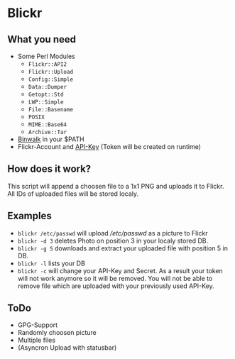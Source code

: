 Blickr
======

What you need
-------------

- Some Perl Modules
  - `Flickr::API2`
  - `Flickr::Upload`
  - `Config::Simple`
  - `Data::Dumper`
  - `Getopt::Std`
  - `LWP::Simple`
  - `File::Basename`
  - `POSIX`
  - `MIME::Base64`
  - `Archive::Tar`
- [Binwalk] in your $PATH
- Flickr-Account and [API-Key] (Token will be created on runtime)

How does it work?
-----------------
This script will append a choosen file to a 1x1 PNG and uploads it to Flickr.
All IDs of uploaded files will be stored localy.

Examples
--------
- `blickr /etc/passwd` will upload */etc/passwd* as a picture to Flickr
- `blickr -d 3` deletes Photo on position 3 in your localy stored DB.
- `blickr -g 5` downloads and extract your uploaded file with position 5 in DB.
- `blickr -l` lists your DB
- `blickr -c` will change your API-Key and Secret. As a result your token will not work anymore so it will be removed. You will not be able to remove file which are uploaded with your previously used API-Key.

ToDo
----
* GPG-Support
* Randomly choosen picture
* Multiple files
* (Asyncron Upload with statusbar)

[API-Key]: http://www.flickr.com/services/apps/create/apply/
[Binwalk]: http://code.google.com/p/binwalk/
